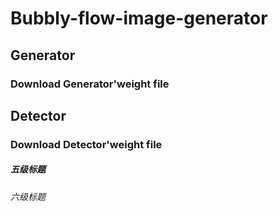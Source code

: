 Bubbly-flow-image-generator
=====

## Generator

### Download Generator'weight file

## Detector

### Download Detector'weight file


##### 五级标题
###### 六级标题

